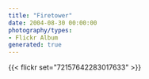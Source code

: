 ```yaml
---
title: "Firetower"
date: 2004-08-30 00:00:00
photography/types:
- Flickr Album
generated: true
---
```



{{< flickr set="72157642283017633" >}}
